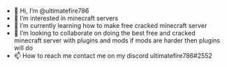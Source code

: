 - 👋 Hi, I’m @ultimatefire786
- 👀 I’m interested in minecraft servers
- 🌱 I’m currently learning how to make free cracked minecraft server 
- 💞️ I’m looking to collaborate on doing the best free and cracked minecraft server with plugins and mods if mods are harder then plugins will do 
- 📫 How to reach me contact me on my discord ultimatefire786#2552

<!---
ultimatefire786/ultimatefire786 is a ✨ special ✨ repository because its `README.md` (this file) appears on your GitHub profile.
You can click the Preview link to take a look at your changes.
--->
